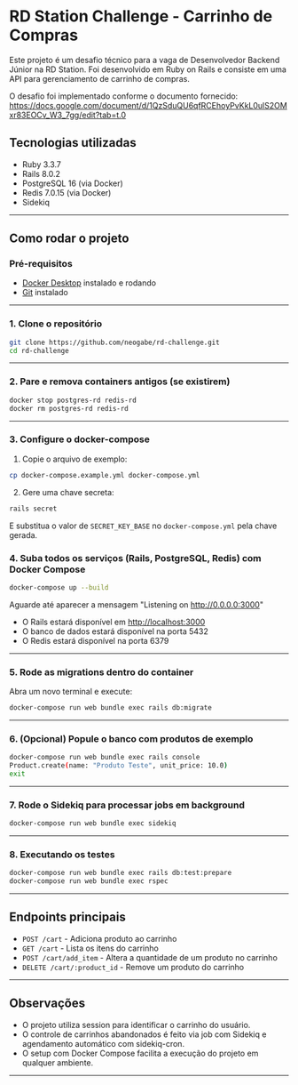 # RD Station Challenge - Carrinho de Compras

Este projeto é um desafio técnico para a vaga de Desenvolvedor Backend Júnior na RD Station. Foi desenvolvido em Ruby on Rails e consiste em uma API para gerenciamento de carrinho de compras.

O desafio foi implementado conforme o documento fornecido:
https://docs.google.com/document/d/1QzSduQU6qfRCEhoyPvKkL0ulS2OMxr83EOCv_W3_7gg/edit?tab=t.0

## Tecnologias utilizadas

- Ruby 3.3.7
- Rails 8.0.2
- PostgreSQL 16 (via Docker)
- Redis 7.0.15 (via Docker)
- Sidekiq

---

## Como rodar o projeto

### Pré-requisitos

- [Docker Desktop](https://www.docker.com/products/docker-desktop/) instalado e rodando
- [Git](https://git-scm.com/) instalado

---

### 1. Clone o repositório

```bash
git clone https://github.com/neogabe/rd-challenge.git
cd rd-challenge
```

---

### 2. Pare e remova containers antigos (se existirem)

```bash
docker stop postgres-rd redis-rd
docker rm postgres-rd redis-rd
```

---

### 3. Configure o docker-compose

1. Copie o arquivo de exemplo:

```bash
cp docker-compose.example.yml docker-compose.yml
```

2. Gere uma chave secreta:

```bash
rails secret
```

E substitua o valor de `SECRET_KEY_BASE` no `docker-compose.yml` pela chave gerada.

### 4. Suba todos os serviços (Rails, PostgreSQL, Redis) com Docker Compose

```bash
docker-compose up --build
```

Aguarde até aparecer a mensagem "Listening on http://0.0.0.0:3000"

- O Rails estará disponível em [http://localhost:3000](http://localhost:3000)
- O banco de dados estará disponível na porta 5432
- O Redis estará disponível na porta 6379

---

### 5. Rode as migrations dentro do container

Abra um novo terminal e execute:

```bash
docker-compose run web bundle exec rails db:migrate
```

---

### 6. (Opcional) Popule o banco com produtos de exemplo

```bash
docker-compose run web bundle exec rails console
Product.create(name: "Produto Teste", unit_price: 10.0)
exit
```

---

### 7. Rode o Sidekiq para processar jobs em background

```bash
docker-compose run web bundle exec sidekiq
```

---

### 8. Executando os testes

```bash
docker-compose run web bundle exec rails db:test:prepare
docker-compose run web bundle exec rspec
```

---

## Endpoints principais

- `POST /cart` - Adiciona produto ao carrinho
- `GET /cart` - Lista os itens do carrinho
- `POST /cart/add_item` - Altera a quantidade de um produto no carrinho
- `DELETE /cart/:product_id` - Remove um produto do carrinho

---

## Observações

- O projeto utiliza session para identificar o carrinho do usuário.
- O controle de carrinhos abandonados é feito via job com Sidekiq e agendamento automático com sidekiq-cron.
- O setup com Docker Compose facilita a execução do projeto em qualquer ambiente.

---
